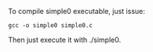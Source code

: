 To compile simple0 executable, just issue:

`gcc -o simple0 simple0.c`

Then just execute it with ./simple0.
